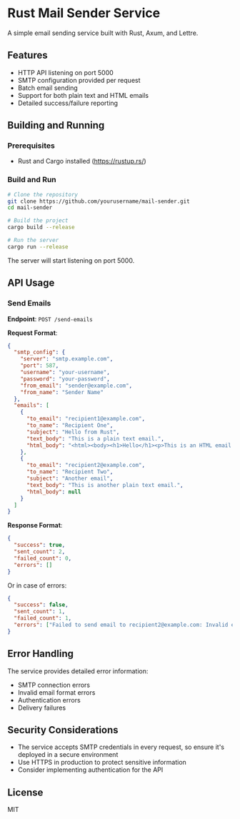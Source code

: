# Rust Mail Sender Service

A simple email sending service built with Rust, Axum, and Lettre.

## Features

- HTTP API listening on port 5000
- SMTP configuration provided per request
- Batch email sending
- Support for both plain text and HTML emails
- Detailed success/failure reporting

## Building and Running

### Prerequisites

- Rust and Cargo installed (https://rustup.rs/)

### Build and Run

```bash
# Clone the repository
git clone https://github.com/yourusername/mail-sender.git
cd mail-sender

# Build the project
cargo build --release

# Run the server
cargo run --release
```

The server will start listening on port 5000.

## API Usage

### Send Emails

**Endpoint**: `POST /send-emails`

**Request Format**:

```json
{
  "smtp_config": {
    "server": "smtp.example.com",
    "port": 587,
    "username": "your-username",
    "password": "your-password",
    "from_email": "sender@example.com",
    "from_name": "Sender Name"
  },
  "emails": [
    {
      "to_email": "recipient1@example.com",
      "to_name": "Recipient One",
      "subject": "Hello from Rust",
      "text_body": "This is a plain text email.",
      "html_body": "<html><body><h1>Hello</h1><p>This is an HTML email.</p></body></html>"
    },
    {
      "to_email": "recipient2@example.com",
      "to_name": "Recipient Two",
      "subject": "Another email",
      "text_body": "This is another plain text email.",
      "html_body": null
    }
  ]
}
```

**Response Format**:

```json
{
  "success": true,
  "sent_count": 2,
  "failed_count": 0,
  "errors": []
}
```

Or in case of errors:

```json
{
  "success": false,
  "sent_count": 1,
  "failed_count": 1,
  "errors": ["Failed to send email to recipient2@example.com: Invalid email address"]
}
```

## Error Handling

The service provides detailed error information:

- SMTP connection errors
- Invalid email format errors
- Authentication errors
- Delivery failures

## Security Considerations

- The service accepts SMTP credentials in every request, so ensure it's deployed in a secure environment
- Use HTTPS in production to protect sensitive information
- Consider implementing authentication for the API

## License

MIT